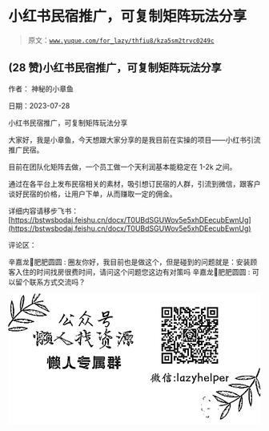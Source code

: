 # 小红书民宿推广，可复制矩阵玩法分享

> 原文：[`www.yuque.com/for_lazy/thfiu8/kza5sm2trvc0249c`](https://www.yuque.com/for_lazy/thfiu8/kza5sm2trvc0249c)



## (28 赞)小红书民宿推广，可复制矩阵玩法分享 

作者： 神秘的小章鱼 

日期：2023-07-28 

小红书民宿推广，可复制矩阵玩法分享 

大家好，我是小章鱼，今天想跟大家分享的是我目前在实操的项目——小红书引流推广民宿。 

目前在团队化矩阵去做，一个员工做一个天利润基本能稳定在 1-2k 之间。 

通过在各平台上发布民宿相关的素材，吸引想订民宿的人群，引流到微信，跟客户谈好民宿的价格，让用户下单，从而赚取一定的佣金。 

详细内容请移步飞书： [https://bstwsbodaj.feishu.cn/docx/T0UBdSGUWov5e5xhDEecubEwnUg](https://bstwsbodaj.feishu.cn/docx/T0UBdSGUWov5e5xhDEecubEwnUg) 

评论区： 

辛嘉龙🎡肥肥圆圆 : 圈友你好，我目前也是做这个，但是碰到的问题就是：安装顾客入住的时间找房很费时间，请问这个问题您这边有对策吗 辛嘉龙🎡肥肥圆圆 : 可以留个联系方式交流吗？ 

![](img/894d30a529e7c37bcd3392323c99941c.png)  